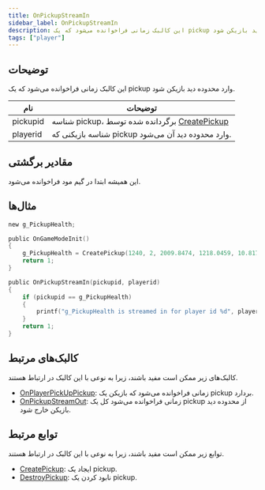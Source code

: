 ```yaml
---
title: OnPickupStreamIn
sidebar_label: OnPickupStreamIn
description: این کالبک زمانی فراخوانده می‌شود که یک pickup وارد محدوده دید بازیکن شود.
tags: ["player"]
---
```


<VersionWarn name='callback' version='omp v1.1.0.2612' />

## توضیحات

این کالبک زمانی فراخوانده می‌شود که یک pickup وارد محدوده دید بازیکن شود.

| نام | توضیحات |
| -------- | --------------------------------------------------------------------------- |
| pickupid | شناسه pickup، برگردانده شده توسط [CreatePickup](../functions/CreatePickup) |
| playerid | شناسه بازیکنی که pickup وارد محدوده دید آن می‌شود. |

## مقادیر برگشتی

این همیشه ابتدا در گیم مود فراخوانده می‌شود.

## مثال‌ها

```c
new g_PickupHealth;

public OnGameModeInit()
{
    g_PickupHealth = CreatePickup(1240, 2, 2009.8474, 1218.0459, 10.8175);
    return 1;
}

public OnPickupStreamIn(pickupid, playerid)
{
    if (pickupid == g_PickupHealth)
    {
        printf("g_PickupHealth is streamed in for player id %d", playerid);
    }
    return 1;
}
```

## کالبک‌های مرتبط

کالبک‌های زیر ممکن است مفید باشند، زیرا به نوعی با این کالبک در ارتباط هستند.

- [OnPlayerPickUpPickup](OnPlayerPickUpPickup): زمانی فراخوانده می‌شود که بازیکن یک pickup بردارد.
- [OnPickupStreamOut](OnPickupStreamOut): زمانی فراخوانده می‌شود کل یک pickup از محدوده دید بازیکن خارج شود.

## توابع مرتبط

توابع زیر ممکن است مفید باشند، زیرا به نوعی با این کالبک در ارتباط هستند.

- [CreatePickup](../functions/CreatePickup): ایجاد یک pickup.
- [DestroyPickup](../functions/DestroyPickup): نابود کردن یک pickup.